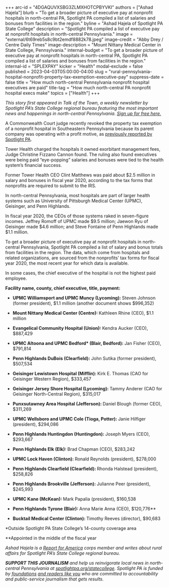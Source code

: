 +++
arc-id = "4DGAQUVXSBG3ZLMXHOTCPBYVKI"
authors = ["Ashad Hajela"]
blurb = "To get a broader picture of executive pay at nonprofit hospitals in north-central PA, Spotlight PA compiled a list of salaries and bonuses from facilities in the region."
byline = "Ashad Hajela of Spotlight PA State College"
description = "Spotlight PA compiled a list of executive pay at nonprofit hospitals in north-central Pennsylvania."
image = "external/6t69reb5s8c9bt2emdf8882k78.jpeg"
image-credit = "Abby Drey / Centre Daily Times"
image-description = "Mount Nittany Medical Center in State College, Pennsylvania."
internal-budget = "To get a broader picture of executive pay at nonprofit hospitals in north-central PA, Spotlight PA compiled a list of salaries and bonuses from facilities in the region."
internal-id = "SPLEXPAY"
kicker = "Health"
modal-exclude = false
published = 2023-04-03T05:00:00-04:00
slug = "rural-pennsylvania-hospital-nonprofit-property-tax-exemption-executive-pay"
suppress-date = false
title = "How much north-central Pennsylvania nonprofit hospital executives are paid"
title-tag = "How much north-central PA nonprofit hospital execs make"
topics = ["Health"]
+++

<i>This story first appeared in Talk of the Town, a weekly newsletter by Spotlight PA’s State College regional bureau featuring the most important news and happenings in north-central Pennsylvania. </i><a href="https://www.spotlightpa.org/newsletters"><i>Sign up for free here.</i></a>

A Commonwealth Court judge recently revoked the property tax exemption of a nonprofit hospital in Southeastern Pennsylvania because its parent company was operating with a profit motive, as <a href="https://www.spotlightpa.org/news/2023/03/pa-nonprofit-hospital-property-tax-exemption-court-ruling/">previously reported by Spotlight PA</a>.

Tower Health charged the hospitals it owned exorbitant management fees, Judge Christine Fizzano Cannon found. The ruling also found executives were being paid “eye-popping” salaries and bonuses were tied to the health system’s financial success.

Former Tower Health CEO Clint Matthews was paid about $2.5 million in salary and bonuses in fiscal year 2020, according to the tax forms that nonprofits are required to submit to the IRS.

<script src="https://www.spotlightpa.org/embed.js" async></script><div data-spl-embed-version="1" data-spl-src="https://www.spotlightpa.org/embeds/newsletter/?cta=Sign%20up%20for%20our%20new%20regional%20newsletter%2C%20%3Cb%3ETalk%20of%20the%20Town%3C%2Fb%3E%2C%20and%20get%20all%20the%20news%20and%20notes%20from%20State%20College%20and%20north-central%20PA.&button=Sign%20Up%20Now&preselect=state_college&eyebrow=DON'T%20MISS%20A%20BEAT"></div>

In north-central Pennsylvania, most hospitals are part of larger health systems such as University of Pittsburgh Medical Center (UPMC), Geisinger, and Penn Highlands.

In fiscal year 2020, the CEOs of those systems raked in seven-figure incomes. Jeffrey Romoff of UPMC made $9.5 million; Jaewon Ryu of Geisinger made $4.6 million; and Steve Fontaine of Penn Highlands made $1.1 million.

To get a broader picture of executive pay at nonprofit hospitals in north-central Pennsylvania, Spotlight PA compiled a list of salary and bonus totals from facilities in the region. The data, which come from hospitals and related organizations, are sourced from the nonprofits’ tax forms for fiscal year 2020, the most recent year for which data is available.

In some cases, the chief executive of the hospital is not the highest paid employee.

<b>Facility name, county, chief executive, title, payment:</b>

- <b>UPMC Williamsport and UPMC Muncy (Lycoming): </b>Steven Johnson (former president), $1.1 million (another document shows $996,352)

- <b>Mount Nittany Medical Center (Centre): </b>Kathleen Rhine (CEO), $1.1 million

- <b>Evangelical Community Hospital (Union): </b>Kendra Aucker (CEO), $887,429

- <b>UPMC Altoona and UPMC Bedford* (Blair, Bedford): </b>Jan Fisher (CEO), $791,814

- <b>Penn Highlands DuBois (Clearfield):</b> John Sutika (former president), $507,534

- <b>Geisinger Lewistown Hospital (Mifflin): </b>Kirk E. Thomas (CAO for Geisinger Western Region), $333,457

- <b>Geisinger Jersey Shore Hospital (Lycoming): </b>Tammy Anderer (CAO for Geisinger North-Central Region), $315,017

- <b>Punxsutawney Area Hospital (Jefferson): </b>Daniel Blough (former CEO), $311,269

- <b>UPMC Wellsboro and UPMC Cole (Tioga, Potter): </b>Janie Hilfiger (president), $294,086

- <b>Penn Highlands Huntingdon (Huntingdon): </b>Joseph Myers (CEO), $293,667

- <b>Penn Highlands Elk (Elk): </b>Brad Chapman (CEO), $283,242

- <b>UPMC Lock Haven (Clinton): </b>Ronald Reynolds (president), $278,000

- <b>Penn Highlands Clearfield (Clearfield): </b>Rhonda Halstead (president), $258,826

- <b>Penn Highlands Brookville (Jefferson): </b>Julianne Peer (president), $245,993

- <b>UPMC Kane (McKean): </b>Mark Papalia (president), $160,538

- <b>Penn Highlands Tyrone (Blair): </b>Anna Marie Anna (CEO), $120,776**

- <b>Bucktail Medical Center (Clinton): </b>Timothy Reeves (director), $90,683

*Outside Spotlight PA State College’s 14-county coverage area

**Appointed in the middle of the fiscal year

<script src="https://www.spotlightpa.org/embed.js" async></script><div data-spl-embed-version="1" data-spl-src="https://www.spotlightpa.org/embeds/donate/"></div>


<i>Ashad Hajela is a </i><a href="https://www.reportforamerica.org/"><i>Report for America</i></a><i> corps member and writes about rural affairs for Spotlight PA’s State College regional bureau.</i>

<i><b>SUPPORT THIS JOURNALISM</b></i><i> and help us reinvigorate local news in north-central Pennsylvania at </i><a href="/donate?campaign=701Dn000000Ygq1IAC&utm_source=www.spotlightpa.org&utm_medium=statecollege:section&utm_campaign=statecollege:main"><i>spotlightpa.org/statecollege</i></a><i>. Spotlight PA is funded by </i><a href="https://www.spotlightpa.org/support"><i>foundations</i></a><i> </i><a href="https://www.spotlightpa.org/support"><i>and readers like you</i></a><i> who are committed to accountability and public-service journalism that gets results.</i>
